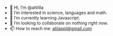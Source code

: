 - 👋 Hi, I’m @attiilla
- 👀 I’m interested in science, languages and math.
- 🌱 I’m currently learning Javascript.
- 💞️ I’m looking to collaborate on nothing right now.
- 📫 How to reach me: atilappl@gmail.com

<!---
attiilla/attiilla is a ✨ special ✨ repository because its `README.md` (this file) appears on your GitHub profile.
You can click the Preview link to take a look at your changes.
--->
